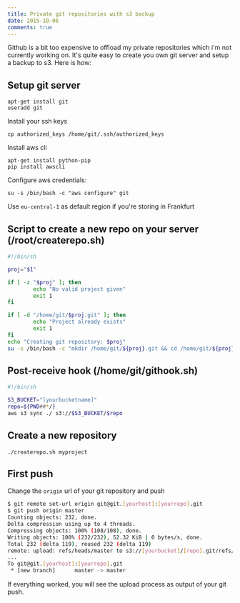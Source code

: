 ```yaml
---
title: Private git repositories with s3 backup
date: 2015-10-06
comments: true
---
```


Github is a bit too expensive to offload my private repositories which i'm not currently working on. It's quite easy to create you own git server and setup a backup to s3. Here is how:

Setup git server
----------------
    apt-get install git
    useradd git

Install your ssh keys

    cp authorized_keys /home/git/.ssh/authorized_keys 

Install aws cli

    apt-get install python-pip
    pip install awscli


Configure aws credentials:

    su -s /bin/bash -c "aws configure" git

Use `eu-central-1` as default region if you're storing in Frankfurt

Script to create a new repo on your server (/root/createrepo.sh)
-------------
```bash
#!/bin/sh

proj="$1"

if [ -z "$proj" ]; then
        echo "No valid project given"
        exit 1
fi

if [ -d "/home/git/$proj.git" ]; then
        echo "Project already exists"
        exit 1
fi
echo "Creating git repository: $proj"
su -s /bin/bash -c "mkdir /home/git/${proj}.git && cd /home/git/${proj}.git && git init --bare && cp /home/git/githook.sh /home/git/${proj}.git/hooks/post-receive" git
```

Post-receive hook (/home/git/githook.sh)
------------
```bash
#!/bin/sh

S3_BUCKET="[yourbucketname]"
repo=${PWD##*/}
aws s3 sync ./ s3://$S3_BUCKET/$repo
```

Create a new repository
----------

    ./createrepo.sh myproject

First push
----------
Change the `origin` url of your git repository and push
```bash
$ git remote set-url origin git@git.[yourhost]:[yourrepo].git
$ git push origin master
Counting objects: 232, done.
Delta compression using up to 4 threads.
Compressing objects: 100% (108/108), done.
Writing objects: 100% (232/232), 52.32 KiB | 0 bytes/s, done.
Total 232 (delta 119), reused 232 (delta 119)
remote: upload: refs/heads/master to s3://[yourbucket]/[repo].git/refs/heads/master
...
To git@git.[yourhost]:[yourrepo].git
 * [new branch]      master -> master
```

If everything worked, you will see the upload process as output of your git push.